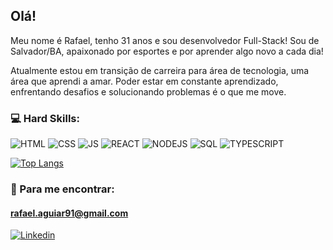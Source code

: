 ## Olá! 

Meu nome é Rafael, tenho 31 anos e sou desenvolvedor Full-Stack! Sou de Salvador/BA, apaixonado por esportes e por aprender algo novo a cada dia!

Atualmente estou em transição de carreira para área de tecnologia, uma área que aprendi a amar. Poder estar em constante aprendizado, enfrentando desafios e solucionando problemas é o que me move.

### 💻 Hard Skills: 

![HTML](https://img.shields.io/badge/HTML5-darkblue?style=for-the-badge&logo=html5&logoColor=white)
![CSS](https://img.shields.io/badge/CSS3-darkblue?style=for-the-badge&logo=css3&logoColor=white)
![JS](https://img.shields.io/badge/JavaScript-darkblue?style=for-the-badge&logo=javascript&logoColor=white)
![REACT](https://img.shields.io/badge/React-darkblue?style=for-the-badge&logo=react&logoColor=white)
![NODEJS](https://img.shields.io/badge/Node.js-darkblue?style=for-the-badge&logo=nodedotjs&logoColor=white)
![SQL](https://img.shields.io/badge/PostgreSQL-darkblue?style=for-the-badge&logo=postgresql&logoColor=white)
![TYPESCRIPT](https://img.shields.io/badge/TypeScript-darkblue?style=for-the-badge&logo=typescript&logoColor=white)

[![Top Langs](https://github-readme-stats.vercel.app/api/top-langs/?username=Rmdeaguiar&layout=compact)](https://github.com/Rmdeaguiar/github-readme-stats)

### 🧐 Para me encontrar:

#### rafael.aguiar91@gmail.com
[![Linkedin](https://img.shields.io/badge/LinkedIn-0077B5?style=for-the-badge&logo=linkedin&logoColor=white)](https://www.linkedin.com/in/rafael-maguiar/)

